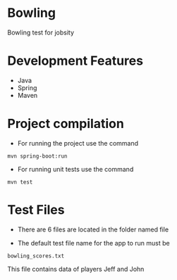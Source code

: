 # Bowling
Bowling test for jobsity

# Development Features
 - Java
 - Spring
 - Maven
 
# Project compilation
 - For running the project use the command
 
 ```
 mvn spring-boot:run 
 ```
 
 - For running unit tests use the command
 
 ```
 mvn test
 ``` 
 
# Test Files
 
 - There are 6 files are located in the folder named file
 
 - The default test file name for the app to run must be 
 
 ```
 bowling_scores.txt
 ```
 
 This file contains data of players Jeff and John
